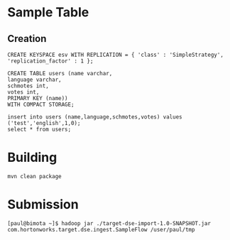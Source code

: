 # Sample Table

## Creation

    CREATE KEYSPACE esv WITH REPLICATION = { 'class' : 'SimpleStrategy', 'replication_factor' : 1 };
  
    CREATE TABLE users (name varchar,
    language varchar,
    schmotes int,
    votes int,
    PRIMARY KEY (name))
    WITH COMPACT STORAGE;

    insert into users (name,language,schmotes,votes) values ('test','english',1,0);
    select * from users;
    
# Building

    mvn clean package
    
# Submission

    [paul@bimota ~]$ hadoop jar ./target-dse-import-1.0-SNAPSHOT.jar com.hortonworks.target.dse.ingest.SampleFlow /user/paul/tmp
    